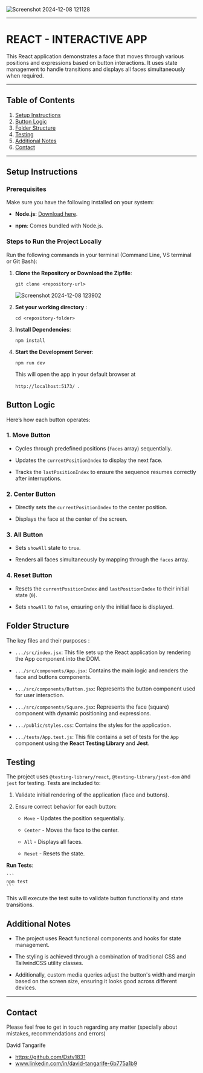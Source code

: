 
![Screenshot 2024-12-08 121128](https://github.com/user-attachments/assets/0e12fb3e-1825-4ba7-b03b-beabff14cb30)

___


# REACT - INTERACTIVE APP

This React application demonstrates a face that moves through various positions and expressions based on button interactions. It uses state management to handle transitions and displays all faces simultaneously when required.
___


## Table of Contents

1. [Setup Instructions](#setup-instructions)
2. [Button Logic](#button-logic)
3. [Folder Structure](#folder-structure)
4. [Testing](#testing)
5. [Additional Notes](#additional-notes)
6. [Contact](#contact)

___


## Setup Instructions

### Prerequisites

Make sure you have the following installed on your system:

-   **Node.js**: [Download here](https://nodejs.org/).
    
-   **npm**: Comes bundled with Node.js.

### Steps to Run the Project Locally
Run the following commands in your terminal (Command Line, VS terminal or Git Bash):

1.  **Clone the Repository or Download the Zipfile**:

    
    ```
    git clone <repository-url>
    ```
    ![Screenshot 2024-12-08 123902](https://github.com/user-attachments/assets/eca2dd5a-4400-487b-ad33-586d94a0485d)

    
2.  **Set your working directory** :

	```
	cd <repository-folder>
	```
3.  **Install Dependencies**:
    
    ```
    npm install
    ```
    
4.  **Start the Development Server**:
    
    ```
    npm run dev
    ```
    
    This will open the app in your default browser at 
    
    `http://localhost:5173/ `.
    

## Button Logic

Here’s how each button operates:

### 1. **Move Button**

-   Cycles through predefined positions (`faces` array) sequentially.
    
-   Updates the `currentPositionIndex` to display the next face.
    
-   Tracks the `lastPositionIndex` to ensure the sequence resumes correctly after interruptions.
    

### 2. **Center Button**

-   Directly sets the `currentPositionIndex` to the center position.
    
-   Displays the face at the center of the screen.
    

### 3. **All Button**

-   Sets `showAll` state to `true`.
    
-   Renders all faces simultaneously by mapping through the `faces` array.
    

### 4. **Reset Button**

-   Resets the `currentPositionIndex` and `lastPositionIndex` to their initial state (`0`).
    
-   Sets `showAll` to `false`, ensuring only the initial face is displayed.

## Folder Structure

The key files and their purposes :

-   `.../src/index.jsx`: This file sets up the React application by rendering the App component into the DOM.

-   `.../src/components/App.jsx`: Contains the main logic and renders the face and buttons components.
    
-   `.../src/components/Button.jsx`: Represents the button component used for user interaction.
    
-   `.../src/components/Square.jsx`: Represents the face (square) component with dynamic positioning and expressions.
    
-   `.../public/styles.css`: Contains the styles for the application.

-   `.../tests/App.test.js`: This file contains a set of tests for the `App` component using the **React Testing Library** and **Jest**.


## Testing

The project uses `@testing-library/react`, `@testing-library/jest-dom` and `jest` for testing. Tests are included to:

1.  Validate initial rendering of the application (face and buttons).
    
2.  Ensure correct behavior for each button:
    
    -   `Move` - Updates the position sequentially.
        
    -   `Center` - Moves the face to the center.
        
    -   `All` - Displays all faces.
        
    -   `Reset` - Resets the state.

**Run Tests**:
    
    ```
    npm test
    ```
This will execute the test suite to validate button functionality and state transitions.

## Additional Notes

-   The project uses React functional components and hooks for state management.
    
-   The styling is achieved through a combination of traditional CSS and TailwindCSS utility classes.

- Additionally, custom media queries adjust the button's width and margin based on the screen size, ensuring it looks good across different devices.

___


## Contact

Please feel free to get in touch regarding any matter (specially about mistakes, recommendations and errors)

David Tangarife
- https://github.com/Dstv1831
- www.linkedin.com/in/david-tangarife-6b775a1b9
